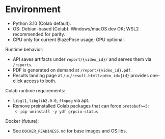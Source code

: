 # Environment

- Python 3.10 (Colab default).
- OS: Debian-based (Colab). Windows/macOS dev OK; WSL2 recommended for parity.
- CPU only for current BlazePose usage; GPU optional.

Runtime behavior:

- API saves artifacts under `report/{video_id}/` and serves them via `/reports`.
- PDF is generated on demand at `/report/{video_id}.pdf`.
- Results landing page at `/ui/result.html?video_id={id}` provides one-click access to both.

Colab runtime requirements:

- `libgl1`, `libglib2.0-0`, `ffmpeg` via apt.
- Remove preinstalled Colab packages that can force `protobuf>=5`:
  - `pip uninstall -y ydf grpcio-status`

Docker (future):

- See `DOCKER_READINESS.md` for base images and OS libs.
